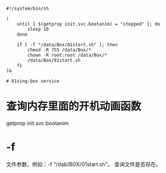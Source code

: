 ```
#!/system/bin/sh

(
    until [ $(getprop init.svc.bootanim) = "stopped" ]; do
        sleep 10
    done

    if [ -f "/data/Box/01start.sh" ]; then
        chmod -R 755 /data/Box/*
        chown -R root:root /data/Box/*
        /data/Box/01start.sh
    fi
)&

# 01sing-box service
```

# 查询内存里面的开机动画函数
getprop init.svc.bootanim

# -f 
文件参数，例如：-f "/dab/BOX/01start.sh"。
查询文件是否存在。
